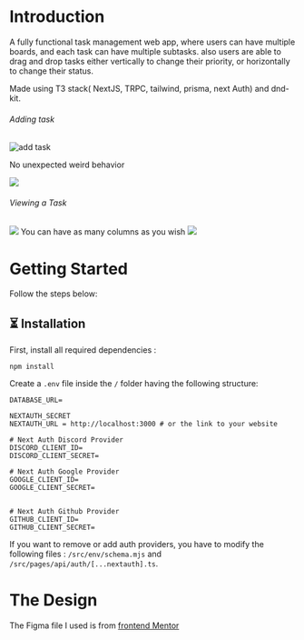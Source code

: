 # Introduction
A fully functional task management web app, where users can have multiple boards, and each task can have multiple subtasks. also users are able to drag and drop tasks either vertically to change their priority, or horizontally to change their status.


Made using T3 stack( NextJS, TRPC, tailwind, prisma, next Auth) and dnd-kit.

###### Adding task
![add task](add-task.gif)


No unexpected weird behavior


![](no-buggy-add-subtask.gif)
###### Viewing a Task
![](view-task.gif)
You can have as many columns as you wish
![](as-many-cols-as-you-wish.gif)


# Getting Started

Follow the steps below:

## ⏳ Installation

First, install all required dependencies :
```
npm install
```

Create a `.env` file inside the `/` folder having the following structure:
```env
DATABASE_URL=

NEXTAUTH_SECRET
NEXTAUTH_URL = http://localhost:3000 # or the link to your website

# Next Auth Discord Provider
DISCORD_CLIENT_ID=
DISCORD_CLIENT_SECRET=

# Next Auth Google Provider
GOOGLE_CLIENT_ID=
GOOGLE_CLIENT_SECRET=


# Next Auth Github Provider
GITHUB_CLIENT_ID=
GITHUB_CLIENT_SECRET=
```

If you want to remove or add auth providers, you have to modify the following files :
`/src/env/schema.mjs` and `/src/pages/api/auth/[...nextauth].ts`.

# The Design 
The Figma file I used is from [frontend Mentor](https://www.frontendmentor.io/challenges/kanban-task-management-web-app-wgQLt-HlbB)
